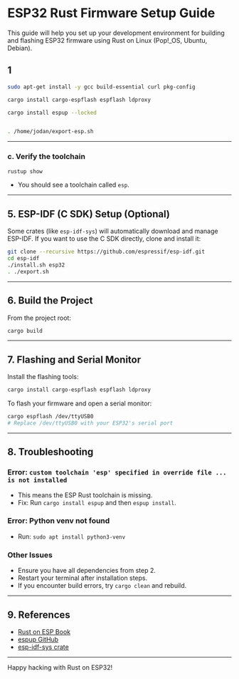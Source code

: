 # ESP32 Rust Firmware Setup Guide

This guide will help you set up your development environment for building and flashing ESP32 firmware using Rust on Linux (Pop!_OS, Ubuntu, Debian).



## 1

```sh
sudo apt-get install -y gcc build-essential curl pkg-config

cargo install cargo-espflash espflash ldproxy

cargo install espup --locked


. /home/jodan/export-esp.sh
```

---



### c. Verify the toolchain

```sh
rustup show
```
- You should see a toolchain called `esp`.

---

## 5. ESP-IDF (C SDK) Setup (Optional)

Some crates (like `esp-idf-sys`) will automatically download and manage ESP-IDF. If you want to use the C SDK directly, clone and install it:

```sh
git clone --recursive https://github.com/espressif/esp-idf.git
cd esp-idf
./install.sh esp32
. ./export.sh
```

---

## 6. Build the Project

From the project root:

```sh
cargo build
```

---

## 7. Flashing and Serial Monitor

Install the flashing tools:

```sh
cargo install cargo-espflash espflash ldproxy
```

To flash your firmware and open a serial monitor:

```sh
cargo espflash /dev/ttyUSB0
# Replace /dev/ttyUSB0 with your ESP32's serial port
```

---

## 8. Troubleshooting

### Error: `custom toolchain 'esp' specified in override file ... is not installed`
- This means the ESP Rust toolchain is missing.
- Fix: Run `cargo install espup` and then `espup install`.

### Error: Python venv not found
- Run: `sudo apt install python3-venv`

### Other Issues
- Ensure you have all dependencies from step 2.
- Restart your terminal after installation steps.
- If you encounter build errors, try `cargo clean` and rebuild.

---

## 9. References
- [Rust on ESP Book](https://esp-rs.github.io/book/)
- [espup GitHub](https://github.com/esp-rs/espup)
- [esp-idf-sys crate](https://github.com/esp-rs/esp-idf-sys)

---

Happy hacking with Rust on ESP32! 